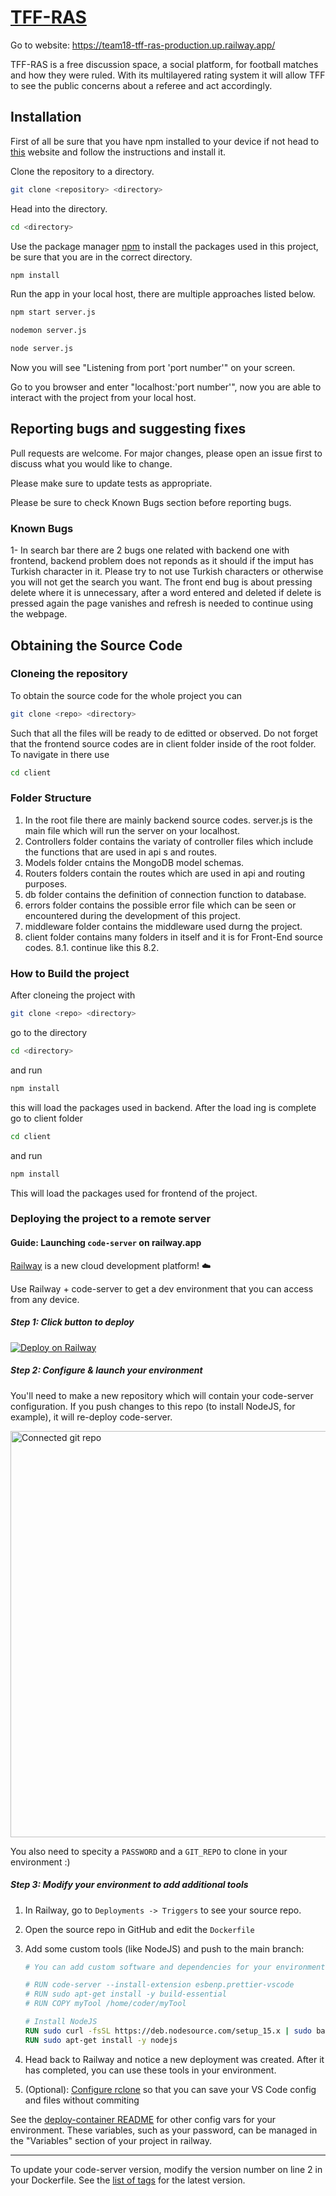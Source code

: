 # [TFF-RAS](https://team18-tff-ras-production.up.railway.app/)

Go to website: https://team18-tff-ras-production.up.railway.app/

TFF-RAS is a free discussion space, a social platform, for football matches and how they were ruled. With its multilayered rating system it will allow TFF to see the public concerns about a referee and act accordingly.

## Installation
First of all be sure that you have npm installed to your device if not head to [this](https://docs.npmjs.com/downloading-and-installing-node-js-and-npm) website and follow the instructions and install it.

Clone the repository to a directory.

```bash
git clone <repository> <directory>
```

Head into the directory.

```bash
cd <directory>
```

Use the package manager [npm](https://www.npmjs.com) to install the packages used in this project, be sure that you are in the correct directory.

```bash
npm install
```
Run the app in your local host, there are multiple approaches listed below.

```bash
npm start server.js
```
```bash
nodemon server.js
```
```bash
node server.js
```
Now you will see "Listening from port 'port number'" on your screen.

Go to you browser and enter "localhost:'port number'", now you are able to interact with the project from your local host.

## Reporting bugs and suggesting fixes

Pull requests are welcome. For major changes, please open an issue first
to discuss what you would like to change.

Please make sure to update tests as appropriate.

Please be sure to check Known Bugs section before reporting bugs.

### Known Bugs

1- In search bar there are 2 bugs one related with backend one with frontend, backend problem does not reponds as it should if the imput has Turkish character in it. Please try to not use Turkish characters or otherwise you will not get the search you want. The front end bug is about pressing delete where it is unnecessary, after a word entered and deleted if delete is pressed again the page vanishes and refresh is needed to continue using the webpage.

## Obtaining the Source Code

### Cloneing the repository
To obtain the source code for the whole project you can
```bash
git clone <repo> <directory>
```
Such that all the files will be ready to de editted or observed. Do not forget that the frontend source codes are in client folder inside of the root folder. To navigate in there use

```bash
cd client
```

### Folder Structure

1. In the root file there are mainly backend source codes. server.js is the main file which will run the server on your localhost.
2. Controllers folder contains the variaty of controller files which include the functions that are used in api s and routes. 
3. Models folder cntains the MongoDB model schemas.
4. Routers folders contain the routes which are used in api and routing purposes.
5. db folder contains the definition of connection function to database.
6. errors folder contains the possible error file which can be seen or encountered during the development of this project.
7. middleware folder contains the middleware used durng the project.
8. client folder contains many folders in itself and it is for Front-End source codes.
 8.1. continue like this
 8.2. 

### How to Build the project

After cloneing the project with
```bash
git clone <repo> <directory>
```
go to the directory

```bash
cd <directory>
```
and run
```bash
npm install
```
this will load the packages used in backend. After the load ing is complete go to client folder
```bash
cd client
```
and run
```bash
npm install
```
This will load the packages used for frontend of the project.

### Deploying the project to a remote server

#### Guide: Launching `code-server` on railway.app

[Railway](https://railway.app) is a new cloud development platform! ☁️

Use Railway + code-server to get a dev environment that you can access from any device.

##### Step 1: Click button to deploy

[![Deploy on Railway](https://railway.app/button.svg)](https://railway.app/new/template?template=https%3A%2F%2Fgithub.com%2Fcoder%2Fdeploy-code-server&envs=PASSWORD%2CGIT_REPO&optionalEnvs=GIT_REPO&PASSWORDDesc=Your+password+to+log+in+to+code-server&GIT_REPODesc=A+git+repo+to+auto-clone+and+open+in+code-server+%28e.g+https%3A%2F%2Fgithub.com%2Fcoder%2Fdocs%29)

##### Step 2: Configure & launch your environment

You'll need to make a new repository which will contain your code-server configuration. If you push changes to this repo (to install NodeJS, for example), it will re-deploy code-server.

<img src="../img/launch-railway.gif" alt="Connected git repo" width="650" />

You also need to specity a `PASSWORD` and a `GIT_REPO` to clone in your environment :)

##### Step 3: Modify your environment to add additional tools

1. In Railway, go to `Deployments -> Triggers` to see your source repo.
1. Open the source repo in GitHub and edit the `Dockerfile`
1. Add some custom tools (like NodeJS) and push to the main branch:

   ```Dockerfile
   # You can add custom software and dependencies for your environment here. Some examples:

   # RUN code-server --install-extension esbenp.prettier-vscode
   # RUN sudo apt-get install -y build-essential
   # RUN COPY myTool /home/coder/myTool

   # Install NodeJS
   RUN sudo curl -fsSL https://deb.nodesource.com/setup_15.x | sudo bash -
   RUN sudo apt-get install -y nodejs
   ```

1. Head back to Railway and notice a new deployment was created. After it has completed, you can use these tools in your environment.

1. (Optional): [Configure rclone](https://github.com/cdr/deploy-code-server/tree/main/deploy-container#-persist-your-filesystem-with-rclone) so that you can save your VS Code config and files without commiting

See the [deploy-container README](../deploy-container) for other config vars for your environment. These variables, such as your password, can be managed in the "Variables" section of your project in railway.

---

To update your code-server version, modify the version number on line 2 in your Dockerfile. See the [list of tags](https://hub.docker.com/r/codercom/code-server/tags?page=1&ordering=last_updated) for the latest version.
